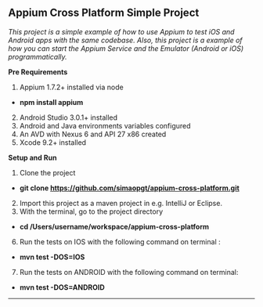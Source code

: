 ## Appium Cross Platform Simple Project

*This project is a simple example of how to use Appium to test iOS and Android apps with the same codebase. Also, this project is a example of how you can start the Appium Service and the Emulator (Android or iOS) programmatically.*

**Pre Requirements**

1. Appium 1.7.2+ installed via node
  - **npm install appium**
2. Android Studio 3.0.1+ installed
3. Android and Java environments variables configured
4. An AVD with Nexus 6 and API 27 x86 created
5. Xcode 9.2+ installed

**Setup and Run**

1. Clone the project
  - **git clone https://github.com/simaopgt/appium-cross-platform.git**
2. Import this project as a maven project in e.g. IntelliJ or Eclipse.
5. With the terminal, go to the project directory
  - **cd /Users/username/workspace/appium-cross-platform** 
6. Run the tests on IOS with the following command on terminal :
  - **mvn test -DOS=IOS**
7. Run the tests on ANDROID with the following command on terminal:
  - **mvn test -DOS=ANDROID**
 
 
----------


  
